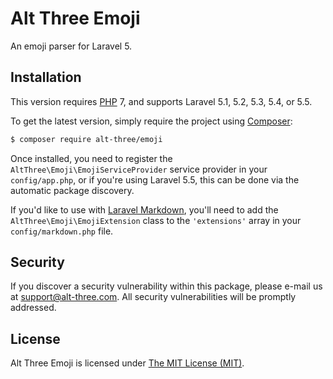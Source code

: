 # Alt Three Emoji

An emoji parser for Laravel 5.


## Installation

This version requires [PHP](https://php.net) 7, and supports Laravel 5.1, 5.2, 5.3, 5.4, or 5.5.

To get the latest version, simply require the project using [Composer](https://getcomposer.org):

```bash
$ composer require alt-three/emoji
```

Once installed, you need to register the `AltThree\Emoji\EmojiServiceProvider` service provider in your `config/app.php`, or if you're using Laravel 5.5, this can be done via the automatic package discovery.

If you'd like to use with [Laravel Markdown](https://github.com/GrahamCampbell/Laravel-Markdown), you'll need to add the `AltThree\Emoji\EmojiExtension` class to the `'extensions'` array in your `config/markdown.php` file.


## Security

If you discover a security vulnerability within this package, please e-mail us at support@alt-three.com. All security vulnerabilities will be promptly addressed.


## License

Alt Three Emoji is licensed under [The MIT License (MIT)](LICENSE).
